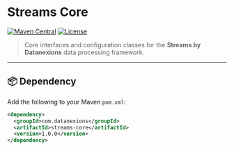 # Streams Core

[![Maven Central](https://img.shields.io/maven-central/v/com.datanexions/streams-core.svg?label=Maven%20Central)](https://repo1.maven.org/maven2/com/datanexions/streams-core/)
[![License](https://img.shields.io/github/license/datanexions/streams-core)](https://www.apache.org/licenses/LICENSE-2.0)

> Core interfaces and configuration classes for the **Streams by Datanexions** data processing framework.

---

## 📦 Dependency

Add the following to your Maven `pom.xml`:

```xml
<dependency>
  <groupId>com.datanexions</groupId>
  <artifactId>streams-core</artifactId>
  <version>1.0.0</version>
</dependency>